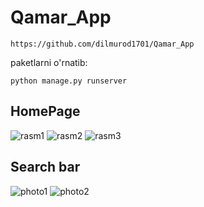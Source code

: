 # Qamar_App
```
https://github.com/dilmurod1701/Qamar_App
```
paketlarni o'rnatib:
```
python manage.py runserver
```

## HomePage
![rasm1](https://github.com/dilmurod1701/Qamar_App/assets/139139677/9c9394a3-6d7b-4bb1-9936-fbc8ecc51d25)
![rasm2](https://github.com/dilmurod1701/Qamar_App/assets/139139677/d55f311b-4be8-41f9-aeb9-d7f3365780bd)
![rasm3](https://github.com/dilmurod1701/Qamar_App/assets/139139677/e8d39854-b482-48ac-86f5-08f52680b45b)
## Search bar
![photo1](https://github.com/dilmurod1701/Qamar_App/assets/139139677/e8660249-b708-4506-9dc7-d6cbf4fce3b3)
![photo2](https://github.com/dilmurod1701/Qamar_App/assets/139139677/9b7cbad3-841c-4dfe-afcd-ea4885c8fc66)
